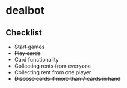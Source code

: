 # dealbot

## Checklist
- ~~Start games~~<br>
- ~~Play cards~~<br>
- Card functionality<br>
- ~~Collecting rents from everyone~~<br>
- Collecting rent from one player<br>
- ~~Dispose cards if more than 7 cards in hand~~